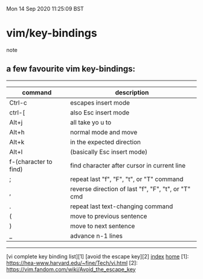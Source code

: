 Mon 14 Sep 2020 11:25:09 BST

# vim/key-bindings
note
## a few favourite vim key-bindings:
___
| command              | description          |
| -------------------- | -------------------- |
| Ctrl-c               | escapes insert mode  | 
| ctrl-[               | also Esc insert mode | 
| Alt+j                | all take yo u to     |
| Alt+h                | normal mode and move |
| Alt+k                | in the expected direction | 
| Alt+l                | (basically Esc insert mode) | 
| f-(character to find) | find character after cursor in current line |	
| ;	               | repeat last "f", "F", "t", or "T" command |
| ,	               | reverse direction of last "f", "F", "t", or "T" cmd |
| .	               | repeat last text-changing command |
| (	               | move to previous sentence |
| )	               | move to next sentence |
| _	               | advance n-1 lines     |
___
[vi complete key binding list][1] 
[avoid the escape key][2]
[index](./index-file.md)
[home](./vim-index.md)
[1]: https://hea-www.harvard.edu/~fine/Tech/vi.html
[2]: https://vim.fandom.com/wiki/Avoid_the_escape_key
